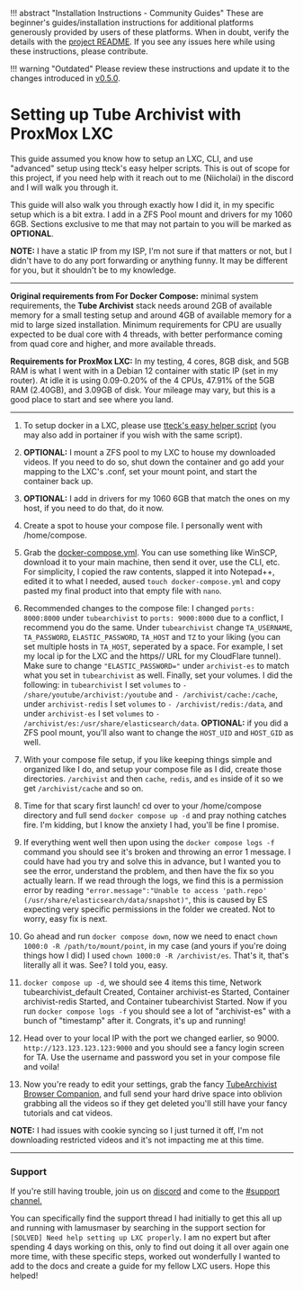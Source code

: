 !!! abstract "Installation Instructions - Community Guides"
    These are beginner's guides/installation instructions for additional platforms generously provided by users of these platforms. When in doubt, verify the details with the [project README](https://github.com/tubearchivist/tubearchivist#installing). If you see any issues here while using these instructions, please contribute. 

!!! warning "Outdated"
	  Please review these instructions and update it to the changes introduced in [v0.5.0](https://github.com/tubearchivist/tubearchivist/releases/tag/v0.5.0).

# Setting up Tube Archivist with ProxMox LXC

This guide assumed you know how to setup an LXC, CLI, and use "advanced" setup using tteck's easy helper scripts. This is out of scope for this project, if you need help with it reach out to me (Niicholai) in the discord and I will walk you through it.

This guide will also walk you through exactly how I did it, in my specific setup which is a bit extra. I add in a ZFS Pool mount and drivers for my 1060 6GB. Sections exclusive to me that may not partain to you will be marked as **OPTIONAL**.

**NOTE:** I have a static IP from my ISP, I'm not sure if that matters or not, but I didn't have to do any port forwarding or anything funny. It may be different for you, but it shouldn't be to my knowledge.

---

**Original requirements from For Docker Compose:** minimal system requirements, the **Tube Archivist** stack needs around 2GB of available memory for a small testing setup and around 4GB of available memory for a mid to large sized installation. Minimum requirements for CPU are usually expected to be dual core with 4 threads, with better performance coming from quad core and higher, and more available threads.

**Requirements for ProxMox LXC:** In my testing, 4 cores, 8GB disk, and 5GB RAM is what I went with in a Debian 12 container with static IP (set in my router). At idle it is using 0.09-0.20% of the 4 CPUs, 47.91% of the 5GB RAM (2.40GB), and 3.09GB of disk. Your mileage may vary, but this is a good place to start and see where you land.

---

1. To setup docker in a LXC, please use [tteck's easy helper script](https://tteck.github.io/Proxmox/#docker-lxc) (you may also add in portainer if you wish with the same script).

2. **OPTIONAL:** I mount a ZFS pool to my LXC to house my downloaded videos. If you need to do so, shut down the container and go add your mapping to the LXC's .conf, set your mount point, and start the container back up.

3. **OPTIONAL:** I add in drivers for my 1060 6GB that match the ones on my host, if you need to do that, do it now.

4. Create a spot to house your compose file. I personally went with /home/compose.

5. Grab the [docker-compose.yml](https://github.com/tubearchivist/tubearchivist/blob/master/docker-compose.yml). You can use something like WinSCP, download it to your main machine, then send it over, use the CLI, etc. For simplicity, I copied the raw contents, slapped it into Notepad++, edited it to what I needed, aused `touch docker-compose.yml` and copy pasted my final product into that empty file with `nano`.

6. Recommended changes to the compose file: I changed `ports: 8000:8000` under `tubearchivist` to `ports: 9000:8000` due to a conflict, I recommend you do the same. Under `tubearchivist` change `TA_USERNAME`, `TA_PASSWORD`, `ELASTIC_PASSWORD`, `TA_HOST` and `TZ` to your liking (you can set multiple hosts in `TA_HOST`, seperated by a space. For example, I set my local ip for the LXC and the https// URL for my CloudFlare tunnel). Make sure to change `"ELASTIC_PASSWORD="` under `archivist-es` to match what you set in `tubearchivist` as well. Finally, set your volumes. I did the following: in `tubearchivist` I set `volumes` to `- /share/youtube/archivist:/youtube` and `- /archivist/cache:/cache`, under `archivist-redis` I set `volumes` to `- /archivist/redis:/data`, and under `archivist-es` I set `volumes` to `- /archivist/es:/usr/share/elasticsearch/data`. **OPTIONAL:** if you did a ZFS pool mount, you'll also want to change the `HOST_UID` and `HOST_GID` as well.

7. With your compose file setup, if you like keeping things simple and organized like I do, and setup your compose file as I did, create those directories. `/archivist` and then `cache`, `redis`, and `es` inside of it so we get `/archivist/cache` and so on.

8. Time for that scary first launch! cd over to your /home/compose directory and full send `docker compose up -d` and pray nothing catches fire. I'm kidding, but I know the anxiety I had, you'll be fine I promise.

9. If everything went well then upon using the `docker compose logs -f` command you should see it's broken and throwing an error 1 message. I could have had you try and solve this in advance, but I wanted you to see the error, understand the problem, and then have the fix so you actually learn. If we read through the logs, we find this is a permission error by reading `"error.message":"Unable to access 'path.repo' (/usr/share/elasticsearch/data/snapshot)"`, this is caused by ES expecting very specific permissions in the folder we created. Not to worry, easy fix is next.

10. Go ahead and run `docker compose down`, now we need to enact `chown 1000:0 -R /path/to/mount/point`, in my case (and yours if you're doing things how I did) I used `chown 1000:0 -R /archivist/es`. That's it, that's literally all it was. See? I told you, easy.

11. `docker compose up -d`, we should see 4 items this time, Network tubearchivist_default Created, Container archivist-es Started, Container archivist-redis Started, and Container tubearchivist Started. Now if you run `docker compose logs -f` you should see a lot of "archivist-es" with a bunch of "timestamp" after it. Congrats, it's up and running!

12. Head over to your local IP with the port we changed earlier, so 9000. `http://123.123.123.123:9000` and you should see a fancy login screen for TA. Use the username and password you set in your compose file and voila!

13. Now you're ready to edit your settings, grab the fancy [TubeArchivist Browser Companion](https://github.com/tubearchivist/browser-extension), and full send your hard drive space into oblivion grabbing all the videos so if they get deleted you'll still have your fancy tutorials and cat videos.

**NOTE:** I had issues with cookie syncing so I just turned it off, I'm not downloading restricted videos and it's not impacting me at this time.

---

### Support

If you're still having trouble, join us on [discord](https://www.tubearchivist.com/discord) and come to the [#support channel.](https://discord.com/channels/920056098122248193/1006394050217246772)

You can specifically find the support thread I had initially to get this all up and running with lamusmaser by searching in the support section for `[SOLVED] Need help setting up LXC properly`. I am no expert but after spending 4 days working on this, only to find out doing it all over again one more time, with these specific steps, worked out wonderfully I wanted to add to the docs and create a guide for my fellow LXC users. Hope this helped!
